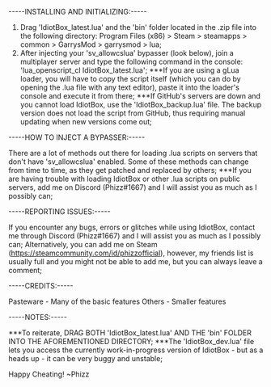 -----INSTALLING AND INITIALIZING:-----

1. Drag 'IdiotBox_latest.lua' and the 'bin' folder located in the .zip file into the following directory: Program Files (x86) > Steam > steamapps > common > GarrysMod > garrysmod > lua;
2. After injecting your 'sv_allowcslua' bypasser (look below), join a multiplayer server and type the following command in the console: 'lua_openscript_cl IdiotBox_latest.lua';
***If you are using a gLua loader, you will have to copy the script itself (which you can do by opening the .lua file with any text editor), paste it into the loader's console and execute it from there;
***If GitHub's servers are down and you cannot load IdiotBox, use the 'IdiotBox_backup.lua' file. The backup version does not load the script from GitHub, thus requiring manual updating when new versions come out;

-----HOW TO INJECT A BYPASSER:-----

There are a lot of methods out there for loading .lua scripts on servers that don't have 'sv_allowcslua' enabled. Some of these methods can change from time to time, as they get patched and replaced by others;
***If you are having trouble with loading IdiotBox or other .lua scripts on public servers, add me on Discord (Phizz#1667) and I will assist you as much as I possibly can;

-----REPORTING ISSUES:-----

If you encounter any bugs, errors or glitches while using IdiotBox, contact me through Discord (Phizz#1667) and I will assist you as much as I possibly can;
Alternatively, you can add me on Steam (https://steamcommunity.com/id/phizzofficial), however, my friends list is usually full and you might not be able to add me, but you can always leave a comment;

-----CREDITS:-----

Pasteware - Many of the basic features
Others - Smaller features

-----NOTES:-----

***To reiterate, DRAG BOTH 'IdiotBox_latest.lua' AND THE 'bin' FOLDER INTO THE AFOREMENTIONED DIRECTORY;
***The 'IdiotBox_dev.lua' file lets you access the currently work-in-progress version of IdiotBox - but as a heads up - it can be very buggy and unstable;

Happy Cheating!
   ~Phizz
